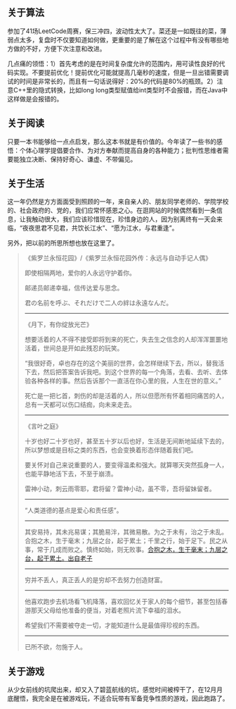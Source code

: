 ## 关于算法

参加了41场LeetCode周赛，保三冲四，波动性太大了。菜还是一如既往的菜，薄弱点太多，复盘时不仅要知道如何做，更重要的是了解在这个过程中有没有哪些地方做的不好，方便下次注意和改进。

几点痛的领悟：1）首先考虑的是在时间复杂度允许的范围内，用可读性良好的代码实现。不要提前优化！提前优化可能就提高几毫秒的速度，但是一旦出错需要调试的时间是非常长的，而且有一句话说得好：20%的代码是80%的瓶颈。2）注意C++里的隐式转换，比如long long类型赋值给int类型时不会报错，而在Java中这样做是会报错的。



## 关于阅读

只要一本书能够给一点点启发，那么这本书就是有价值的。今年读了一些书的感悟：个体心理学提倡要合作、为对方奉献而提高自身的各种能力；批判性思维者需要能独立决断、保持好奇心、谦虚、不带偏见。



## 关于生活

这一年仍然是方方面面受到照顾的一年，来自亲人的、朋友同学老师的、学院学校的、社会政府的、党的，我们应常怀感恩之心。在逛网站的时候偶然看到一条信息，让我触动很大，我们应该珍惜现在，珍惜身边的人，因为别离终有一天会来临，“夜夜思君不见君，共饮长江水”、“愿为江水，与君重逢”。

另外，把以前的所思所想也放在这里了。

> 《紫罗兰永恒花园》/《紫罗兰永恒花园外传：永远与自动手记人偶》
>
> 即使相隔两地，爱你的人永远守护着你。
>
> 邮递员邮递幸福，信传达爱与思念。
>
> 君の名前を呼ぶ、それだけで二人の絆は永遠なんだ。
>
> ---
>
> 《月下，有你绽放光芒》
>
> 想要活着的人不得不接受即将到来的死亡，失去生之信念的人却浑浑噩噩地活着，世间总是开如此残忍的玩笑。
>
> “我很好奇，卓也存在的这个美丽的世界，会怎样继续下去，所以，替我活下去，然后把答案告诉我吧。到这个世界的每一个角落，去看、去听、去体验各种各样的事。然后告诉那个一直活在你心里的我，人生在世的意义。”
>
> 死亡是一把匕首，刺伤的却是活着的人，所以但愿所有怀着相同痛苦的人，总有一天都可以伤口结痂，向未来走去。
>
> ---
>
> 《言叶之庭》
>
> 十岁也好二十岁也好，甚至五十岁以后也好，生活是无间断地延续下去的，所以梦想或是目标之类的东西，也会变换着形态伴随着我们吧。
>
> 要关怀对自己来说重要的人，要变得温柔和强大。就算哪天突然孤身一人，也能平静地活下去，不至于崩溃。
>
> 雷神小动，刺云雨零耶，君将留？雷神小动，虽不零，吾将留妹留者。
>
> ---
>
> “人类道德的基点是爱心和责任感”。
>
> ---
>
> 其安易持，其未兆易谋；其脆易泮，其微易散。为之于未有，治之于未乱。合抱之木，生于毫末；九层之台，起于累土；千里之行，始于足下。民之从事，常于几成而败之。慎终如始，则无败事。[合抱之木，生于毫末；九层之台，起于累土。出自老子](https://www.12371.cn/2019/04/25/VIDE1556160481409613.shtml)
>
> ---
>
> 穷并不丢人，真正丢人的是穷却不去努力创造财富。
>
> ---
>
> 他喜欢跑步去机场看飞机降落，喜欢回忆关于家人的每个细节，甚至包括春游那天父母给他准备的便当，对着老照片流下幸福的泪水。
>
> 希望我们不需要被夺走一切，才能知道什么是最值得珍视的东西。
>
> ---
>
> 已所不欲，勿施于人。



## 关于游戏

从少女前线的坑爬出来，却又入了碧蓝航线的坑，感觉时间被榨干了，在12月月底醒悟，我完全是在被游戏玩，不适合玩带有军备竞争性质的游戏，因此跑路了。

